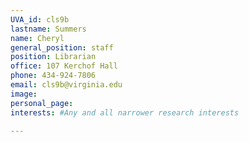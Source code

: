 ```yaml
---
UVA_id: cls9b
lastname: Summers
name: Cheryl
general_position: staff
position: Librarian
office: 107 Kerchof Hall
phone: 434-924-7806
email: cls9b@virginia.edu
image: 
personal_page:
interests: #Any and all narrower research interests

---
```

